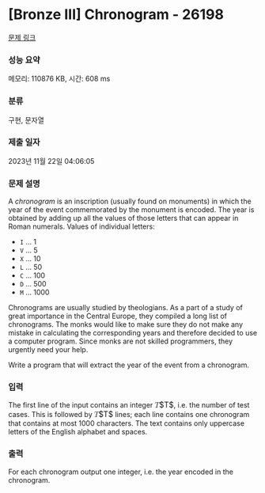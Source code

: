 # [Bronze III] Chronogram - 26198 

[문제 링크](https://www.acmicpc.net/problem/26198) 

### 성능 요약

메모리: 110876 KB, 시간: 608 ms

### 분류

구현, 문자열

### 제출 일자

2023년 11월 22일 04:06:05

### 문제 설명

<p>A <em>chronogram</em> is an inscription (usually found on monuments) in which the year of the event commemorated by the monument is encoded. The year is obtained by adding up all the values of those letters that can appear in Roman numerals. Values of individual letters:</p>

<ul>
	<li><code>I</code> … 1</li>
	<li><code>V</code> … 5</li>
	<li><code>X</code> … 10</li>
	<li><code>L</code> … 50</li>
	<li><code>C</code> … 100</li>
	<li><code>D</code> … 500</li>
	<li><code>M</code> … 1000</li>
</ul>

<p>Chronograms are usually studied by theologians. As a part of a study of great importance in the Central Europe, they compiled a long list of chronograms. The monks would like to make sure they do not make any mistake in calculating the corresponding years and therefore decided to use a computer program. Since monks are not skilled programmers, they urgently need your help.</p>

<p>Write a program that will extract the year of the event from a chronogram.</p>

### 입력 

 <p>The first line of the input contains an integer <mjx-container class="MathJax" jax="CHTML" style="font-size: 109%; position: relative;"><mjx-math class="MJX-TEX" aria-hidden="true"><mjx-mi class="mjx-i"><mjx-c class="mjx-c1D447 TEX-I"></mjx-c></mjx-mi></mjx-math><mjx-assistive-mml unselectable="on" display="inline"><math xmlns="http://www.w3.org/1998/Math/MathML"><mi>T</mi></math></mjx-assistive-mml><span aria-hidden="true" class="no-mathjax mjx-copytext">$T$</span></mjx-container>, i.e. the number of test cases. This is followed by <mjx-container class="MathJax" jax="CHTML" style="font-size: 109%; position: relative;"><mjx-math class="MJX-TEX" aria-hidden="true"><mjx-mi class="mjx-i"><mjx-c class="mjx-c1D447 TEX-I"></mjx-c></mjx-mi></mjx-math><mjx-assistive-mml unselectable="on" display="inline"><math xmlns="http://www.w3.org/1998/Math/MathML"><mi>T</mi></math></mjx-assistive-mml><span aria-hidden="true" class="no-mathjax mjx-copytext">$T$</span></mjx-container> lines; each line contains one chronogram that contains at most 1000 characters. The text contains only uppercase letters of the English alphabet and spaces.</p>

### 출력 

 <p>For each chronogram output one integer, i.e. the year encoded in the chronogram.</p>

